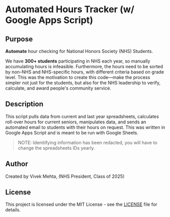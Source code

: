 # Automated Hours Tracker (w/ Google Apps Script)

## Purpose
**Automate** hour checking for National Honors Society (NHS) Students.

We have **300+ students** participating in NHS each year, so manually accumulating hours is infeasible. Furthermore, the hours need to be sorted by non-NHS and NHS-specific hours, with different criteria based on grade level. This was the motivation to create this code—make the process simpler not just for the students, but also for the NHS leadership to verify, calculate, and award people's community service.

## Description
This script pulls data from current and last year spreadsheets, calculates roll-over hours for current seniors, manipulates data, and sends an automated email to students with their hours on request. This was written in Google Apps Script and is meant to be run with Google Sheets. 

> NOTE: Idenitifying information has been redacted, you will have to change the spreadsheets IDs yearly. 

## Author
Created by Vivek Mehta, (NHS President, Class of 2025)

## License
This project is licensed under the MIT License - see the [LICENSE](LICENSE) file for details.